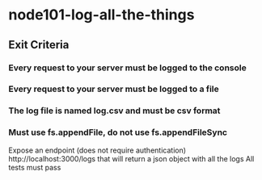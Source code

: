# node101-log-all-the-things

## Exit Criteria

### Every request to your server must be logged to the console
### Every request to your server must be logged to a file
### The log file is named log.csv and must be csv format
### Must use fs.appendFile, do not use fs.appendFileSync
Expose an endpoint (does not require authentication) http://localhost:3000/logs that will return a json object with all the logs
All tests must pass